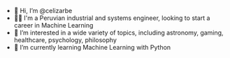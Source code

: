 - 👋 Hi, I’m @celizarbe
- 👨‍🎓 I'm a Peruvian industrial and systems engineer, looking to start a career in Machine Learning
- 👀 I’m interested in a wide variety of topics, including astronomy, gaming, healthcare, psychology, philosophy
- 🌱 I’m currently learning Machine Learning with Python

<!---
celizarbe/celizarbe is a ✨ special ✨ repository because its `README.md` (this file) appears on your GitHub profile.
You can click the Preview link to take a look at your changes.
--->
